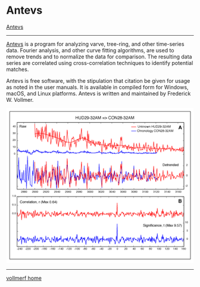 # Antevs

[Antevs](images/AntevsBanner.png)

---


[Antevs](https://www.frederickvollmer.com/antevs/) is a program for analyzing varve, tree-ring, and other time-series data. Fourier analysis, and other curve fitting algorithms, are used to remove trends and to normalize the data for comparison. The resulting data series are correlated using cross-correlation techniques to identify potential matches. 

Antevs is free software, with the stipulation that citation be given for usage as noted in the user manuals. It is available in compiled form for Windows, macOS, and Linux platforms. Antevs is written and maintained by Frederick W. Vollmer. 

![Antevs](images/Figure_04_web.png)

--- 

[vollmerf home](../)


